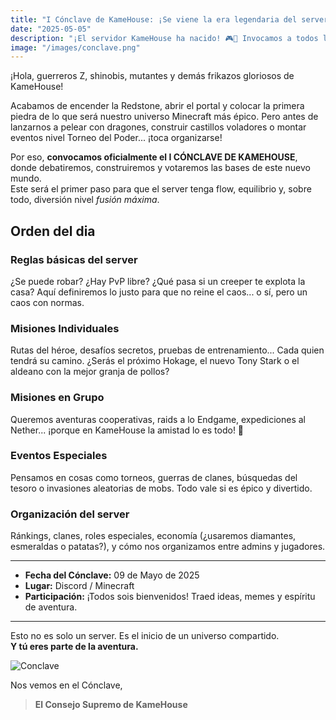 ```yaml
---
title: "I Cónclave de KameHouse: ¡Se viene la era legendaria del server!"
date: "2025-05-05"
description: "¡El servidor KameHouse ha nacido! 🎮🏡 Invocamos a todos los frikis con ganas de aventura al **I Cónclave**, donde decidiremos juntos las reglas, misiones, eventos y el futuro épico de nuestro mundo Minecraft inspirado en anime, Marvel y pura locura creativa. ¡Forma parte del lore desde el principio!"
image: "/images/conclave.png"
---
```


¡Hola, guerreros Z, shinobis, mutantes y demás frikazos gloriosos de KameHouse!  

Acabamos de encender la Redstone, abrir el portal y colocar la primera piedra de lo que será nuestro universo Minecraft más épico. Pero antes de lanzarnos a pelear con dragones, construir castillos voladores o montar eventos nivel Torneo del Poder... ¡toca organizarse!

Por eso, **convocamos oficialmente el I CÓNCLAVE DE KAMEHOUSE**, donde debatiremos, construiremos y votaremos las bases de este nuevo mundo.  
Este será el primer paso para que el server tenga flow, equilibrio y, sobre todo, diversión nivel *fusión máxima*.

## Orden del dia

### Reglas básicas del server

   ¿Se puede robar? ¿Hay PvP libre? ¿Qué pasa si un creeper te explota la casa? Aquí definiremos lo justo para que no reine el caos... o sí, pero un caos con normas.

### Misiones Individuales
   Rutas del héroe, desafíos secretos, pruebas de entrenamiento... Cada quien tendrá su camino. ¿Serás el próximo Hokage, el nuevo Tony Stark o el aldeano con la mejor granja de pollos?

### Misiones en Grupo  
   Queremos aventuras cooperativas, raids a lo Endgame, expediciones al Nether... ¡porque en KameHouse la amistad lo es todo! 💪

### Eventos Especiales
   Pensamos en cosas como torneos, guerras de clanes, búsquedas del tesoro o invasiones aleatorias de mobs. Todo vale si es épico y divertido.

### Organización del server
   Ránkings, clanes, roles especiales, economía (¿usaremos diamantes, esmeraldas o patatas?), y cómo nos organizamos entre admins y jugadores.

---

- **Fecha del Cónclave:**  09 de Mayo de 2025
- **Lugar:** Discord / Minecraft
- **Participación:** ¡Todos sois bienvenidos! Traed ideas, memes y espíritu de aventura.


---

Esto no es solo un server. Es el inicio de un universo compartido.  
**Y tú eres parte de la aventura.**

![Conclave](/posts/conclave.png)


Nos vemos en el Cónclave,  

> **El Consejo Supremo de KameHouse**
